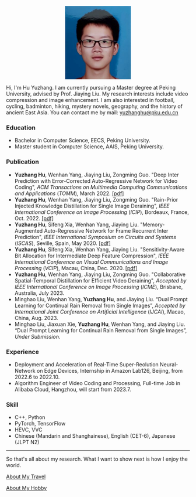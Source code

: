 <!-- ![Image](images/hyz7.jpg) -->

<div  align="center">    
 <img src="images/hyz7.jpg" width = "180" height = "200" align=center />
</div>
<!-- <img src="images/hyz6.jpg)" width="60"> -->

Hi, I'm Hu Yuzhang. I am currently pursuing a Master degree at Peking University, advised by Prof. Jiaying Liu.
My research interests include video compression and image enhancement.
I am also interested in football, cycling, badminton, hiking, mystery novels, geography, and the history of ancient East Asia.
You can contact me by mail: yuzhanghu@pku.edu.cn

<!-- ### Markdown

Markdown is a lightweight and easy-to-use syntax for styling your writing. It includes conventions for

```markdown
Syntax highlighted code block

# Header 1
## Header 2
### Header 3

- Bulleted
- List

1. Numbered
2. List

**Bold** and _Italic_ and `Code` text

[Link](url) and ![Image](src)
​``` -->


### Education

- Bachelor in Computer Science, EECS, Peking University.
- Master student in Computer Science, AAIS, Peking University.


### Publication
- **Yuzhang Hu**, Wenhan Yang, Jiaying Liu, Zongming Guo. "Deep Inter Prediction with Error-Corrected Auto-Regressive Network for Video Coding", *ACM Transactions on Multimedia Computing Communications and Applications* (*TOMM*), March 2022. [[pdf]](https://doi.acm.org/?doi=3528173)
- **Yuzhang Hu**, Wenhan Yang, Jiaying Liu, Zongming Guo. "Rain-Prior Injected Knowledge Distillation for Single Image Deraining", *IEEE International Conference on Image Processing* (*ICIP*), Bordeaux, France, Oct. 2022. [[pdf]](http://39.96.165.147/Pub%20Files/2022/hyz_icip22.pdf)
- **Yuzhang Hu**, Sifeng Xia, Wenhan Yang, Jiaying Liu. "Memory-Augmented Auto-Regressive Network for Frame Recurrent Inter Prediction", *IEEE International Symposium on Circuits and Systems* (*ISCAS*), Seville, Spain, May 2020. [[pdf]](http://39.96.165.147/Pub%20Files/2020/hyz_iscas20.pdf)
- **Yuzhang Hu**, Sifeng Xia, Wenhan Yang, Jiaying Liu. "Sensitivity-Aware Bit Allocation for Intermediate Deep Feature Compression", *IEEE International Conference on Visual Communications and Image Processing* (*VCIP*), Macau, China, Dec. 2020. [[pdf]](http://39.96.165.147/Pub%20Files/2020/hyz_vcip20.pdf)
- **Yuzhang Hu**, Wenhan Yang, Jiaying Liu, Zongming Guo. "Collaborative Spatial-Temporal Distillation for Efficient Video Deraining", *Accepted by IEEE International Conference on Image Processing* (*ICME*), Brisbane, Australia, July 2023.
- Minghao Liu, Wenhan Yang, **Yuzhang Hu**, and Jiaying Liu. “Dual Prompt Learning for Continual Rain Removal from Single Images”, *Accepted by International Joint Conference on Artificial Intelligence* (*IJCAI*), Macao, China, Aug. 2023.
- Minghao Liu, Jiaxuan Xie, **Yuzhang Hu**, Wenhan Yang, and Jiaying Liu. “Dual Prompt Learning for Continual Rain Removal from Single Images”, *Under Submission*.



### Experience
- Deployment and Acceleration of Real-Time Super-Reolution Neural-Network on Edge Devices, Internship in Amazon Lab126, Beijing, from 2022.6 to 2022.10.
- Algorithm Engineer of Video Coding and Processing, Full-time Job in Alibaba Cloud, Hangzhou, will start from 2023.7.


### Skill
- C++, Python
- PyTorch, TensorFlow
- HEVC, VVC
- Chinese (Mandarin and Shanghainese), English (CET-6), Japanese (JLPT N2)

------------------------------------
So that's all about my research. What I want to show next is how I enjoy the world.

[About My Travel](https://huyuzhang.github.io/travel)

[About My Hobby](https://huyuzhang.github.io/hobby)